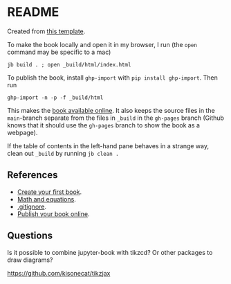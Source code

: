 # README

Created from [this template](https://github.com/alexhkurz/template-for-jupyter-book).

To make the book locally and open it in my browser, I run (the `open` command may be specific to a mac)

```
jb build . ; open _build/html/index.html
```

To publish the book, install `ghp-import` with `pip install ghp-import`. Then run 

```
ghp-import -n -p -f _build/html
```

This makes the [book available online](https://alexhkurz.github.io/topics-in-category-theory). It also keeps the source files in the `main`-branch separate from the files in `_build` in the `gh-pages` branch (Github knows that it should use the `gh-pages` branch to show the book as a webpage).

If the table of contents in the left-hand pane behaves in a strange way, clean out `_build` by running `jb clean .`

## References


- [Create your first book](https://jupyterbook.org/en/stable/start/your-first-book.html).
- [Math and equations](https://jupyterbook.org/en/stable/content/math.html#math-and-equations).
- [.gitignore](https://raw.githubusercontent.com/executablebooks/jupyter-book/master/.gitignore).
- [Publish your book online](https://jupyterbook.org/en/stable/start/publish.html).


## Questions

Is it possible to combine jupyter-book with tikzcd? Or other packages to draw diagrams?

https://github.com/kisonecat/tikzjax

<head>
<link rel="stylesheet" type="text/css" href="http://tikzjax.com/v1/fonts.css">
<script src="http://tikzjax.com/v1/tikzjax.js"></script>
</head>

<script type="text/tikz">
  \begin{tikzpicture}
    \draw (0,0) circle (1in);
  \end{tikzpicture}
</script>
